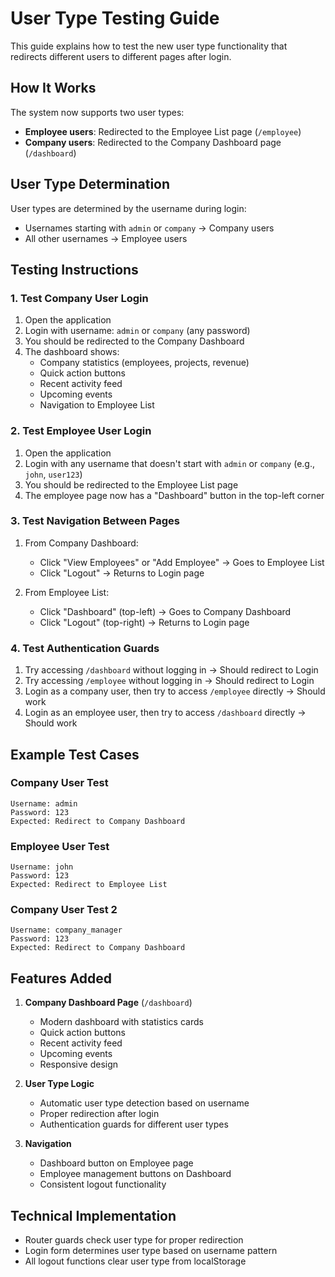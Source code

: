 # User Type Testing Guide

This guide explains how to test the new user type functionality that redirects different users to different pages after login.

## How It Works

The system now supports two user types:
- **Employee users**: Redirected to the Employee List page (`/employee`)
- **Company users**: Redirected to the Company Dashboard page (`/dashboard`)

## User Type Determination

User types are determined by the username during login:
- Usernames starting with `admin` or `company` → Company users
- All other usernames → Employee users

## Testing Instructions

### 1. Test Company User Login
1. Open the application
2. Login with username: `admin` or `company` (any password)
3. You should be redirected to the Company Dashboard
4. The dashboard shows:
   - Company statistics (employees, projects, revenue)
   - Quick action buttons
   - Recent activity feed
   - Upcoming events
   - Navigation to Employee List

### 2. Test Employee User Login
1. Open the application
2. Login with any username that doesn't start with `admin` or `company` (e.g., `john`, `user123`)
3. You should be redirected to the Employee List page
4. The employee page now has a "Dashboard" button in the top-left corner

### 3. Test Navigation Between Pages
1. From Company Dashboard:
   - Click "View Employees" or "Add Employee" → Goes to Employee List
   - Click "Logout" → Returns to Login page

2. From Employee List:
   - Click "Dashboard" (top-left) → Goes to Company Dashboard
   - Click "Logout" (top-right) → Returns to Login page

### 4. Test Authentication Guards
1. Try accessing `/dashboard` without logging in → Should redirect to Login
2. Try accessing `/employee` without logging in → Should redirect to Login
3. Login as a company user, then try to access `/employee` directly → Should work
4. Login as an employee user, then try to access `/dashboard` directly → Should work

## Example Test Cases

### Company User Test
```
Username: admin
Password: 123
Expected: Redirect to Company Dashboard
```

### Employee User Test
```
Username: john
Password: 123
Expected: Redirect to Employee List
```

### Company User Test 2
```
Username: company_manager
Password: 123
Expected: Redirect to Company Dashboard
```

## Features Added

1. **Company Dashboard Page** (`/dashboard`)
   - Modern dashboard with statistics cards
   - Quick action buttons
   - Recent activity feed
   - Upcoming events
   - Responsive design

2. **User Type Logic**
   - Automatic user type detection based on username
   - Proper redirection after login
   - Authentication guards for different user types

3. **Navigation**
   - Dashboard button on Employee page
   - Employee management buttons on Dashboard
   - Consistent logout functionality

## Technical Implementation


- Router guards check user type for proper redirection
- Login form determines user type based on username pattern
- All logout functions clear user type from localStorage 